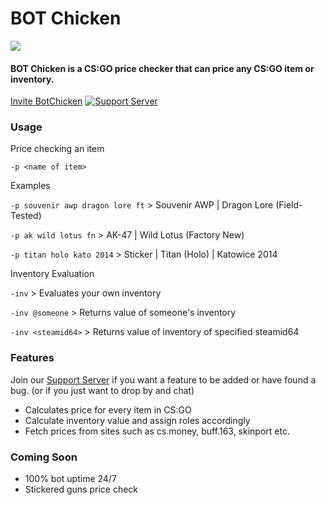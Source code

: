 <p align="center">
  <h1> BOT Chicken</h1>
  <img src="https://i.ibb.co/NVkSHGD/41cfc093b4be66ce359291e9e9742b10.png">
  <h4>BOT Chicken is a CS:GO price checker that can price any CS:GO item or inventory.</h4>
</p>

[Invite BotChicken](https://discord.com/oauth2/authorize?client_id=286697179949694977&scope=bot&permissions=268782656)
[![Support Server](https://img.shields.io/discord/734919304511881329.svg?label=Discord&logo=Discord&colorB=7289da&style=for-the-badge)](https://discord.gg/BBgsdKS)

### Usage
Price checking an item

`-p <name of item>`

Examples

`-p souvenir awp dragon lore ft` >  Souvenir AWP | Dragon Lore (Field-Tested)

`-p ak wild lotus fn` >  AK-47 | Wild Lotus (Factory New)

`-p titan holo kato 2014` >  Sticker | Titan (Holo) | Katowice 2014

Inventory Evaluation

`-inv` > Evaluates your own inventory

`-inv @someone` > Returns value of someone's inventory

`-inv <steamid64>` > Returns value of inventory of specified steamid64

### Features
Join our [Support Server](https://discord.gg/BBgsdKS) if you want a feature to be added or have found a bug. (or if you just want to drop by and chat)
* Calculates price for every item in CS:GO
* Calculate inventory value and assign roles accordingly
* Fetch prices from sites such as cs.money, buff.163, skinport etc.
### Coming Soon
* 100% bot uptime 24/7
* Stickered guns price check
